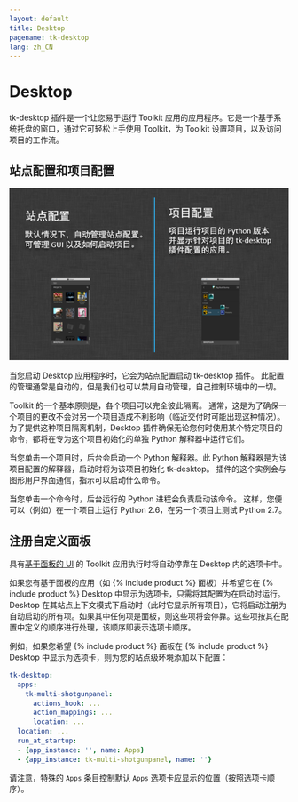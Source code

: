 ```yaml
---
layout: default
title: Desktop
pagename: tk-desktop
lang: zh_CN
---
```


# Desktop

tk-desktop 插件是一个让您易于运行 Toolkit 应用的应用程序。它是一个基于系统托盘的窗口，通过它可轻松上手使用 Toolkit，为 Toolkit 设置项目，以及访问项目的工作流。

## 站点配置和项目配置

![进程](../images/engines/processes.png)

当您启动 Desktop 应用程序时，它会为站点配置启动 tk-desktop 插件。  此配置的管理通常是自动的，但是我们也可以禁用自动管理，自己控制环境中的一切。

Toolkit 的一个基本原则是，各个项目可以完全彼此隔离。  通常，这是为了确保一个项目的更改不会对另一个项目造成不利影响（临近交付时可能出现这种情况）。为了提供这种项目隔离机制，Desktop 插件确保无论您何时使用某个特定项目的命令，都将在专为这个项目初始化的单独 Python 解释器中运行它们。

当您单击一个项目时，后台会启动一个 Python 解释器。此 Python 解释器是为该项目配置的解释器，启动时将为该项目初始化 tk-desktop。  插件的这个实例会与图形用户界面通信，指示可以启动什么命令。

当您单击一个命令时，后台运行的 Python 进程会负责启动该命令。  这样，您便可以（例如）在一个项目上运行 Python 2.6，在另一个项目上测试 Python 2.7。

## 注册自定义面板

具有[基于面板的 UI](http://developer.shotgunsoftware.com/tk-core/platform.html#sgtk.platform.Engine.show_panel) 的 Toolkit 应用执行时将自动停靠在 Desktop 内的选项卡中。

如果您有基于面板的应用（如 {% include product %} 面板）并希望它在 {% include product %} Desktop 中显示为选项卡，只需将其配置为在启动时运行。Desktop 在其站点上下文模式下启动时（此时它显示所有项目），它将启动注册为自动启动的所有项。如果其中任何项是面板，则这些项将会停靠。这些项按其在配置中定义的顺序进行处理，该顺序即表示选项卡顺序。

例如，如果您希望 {% include product %} 面板在 {% include product %} Desktop 中显示为选项卡，则为您的站点级环境添加以下配置：

```yaml
tk-desktop:
  apps:
    tk-multi-shotgunpanel:
      actions_hook: ...
      action_mappings: ...
      location: ...
  location: ...
  run_at_startup:
  - {app_instance: '', name: Apps}
  - {app_instance: tk-multi-shotgunpanel, name: ''}
```

请注意，特殊的 `Apps` 条目控制默认 `Apps` 选项卡应显示的位置（按照选项卡顺序）。

